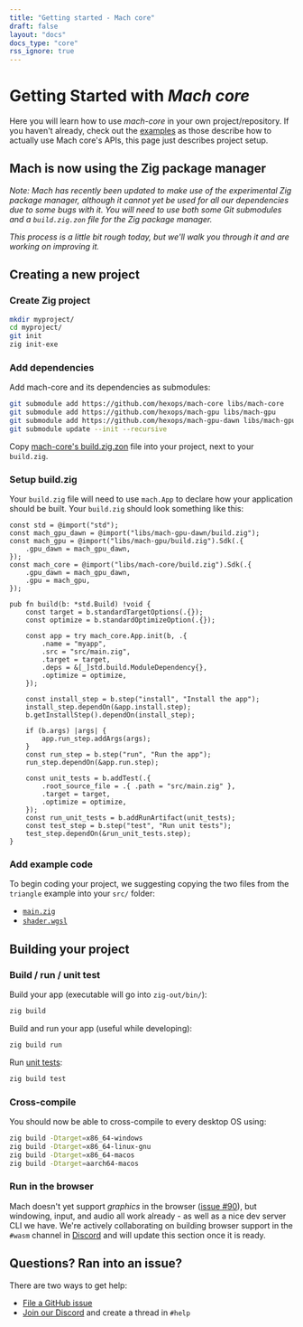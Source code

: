 ```yaml
---
title: "Getting started - Mach core"
draft: false
layout: "docs"
docs_type: "core"
rss_ignore: true
---
```


# Getting Started with _Mach core_

Here you will learn how to use _mach-core_ in your own project/repository. If you haven't already, check out the [examples](../examples) as those describe how to actually use Mach core's APIs, this page just describes project setup.

## Mach is now using the Zig package manager

_Note: Mach has recently been updated to make use of the _experimental Zig package manager_, although it cannot yet be used for all our dependencies due to some bugs with it. You will need to use both some Git submodules and a `build.zig.zon` file for the Zig package manager._

_This process is a little bit rough today, but we'll walk you through it and are working on improving it._

## Creating a new project

### Create Zig project

```sh
mkdir myproject/
cd myproject/
git init
zig init-exe
```

### Add dependencies

Add mach-core and its dependencies as submodules:

```sh
git submodule add https://github.com/hexops/mach-core libs/mach-core
git submodule add https://github.com/hexops/mach-gpu libs/mach-gpu
git submodule add https://github.com/hexops/mach-gpu-dawn libs/mach-gpu-dawn
git submodule update --init --recursive
```

Copy [mach-core's build.zig.zon](https://github.com/hexops/mach-core/blob/main/build.zig.zon) file into your project, next to your `build.zig`.

### Setup build.zig

Your `build.zig` file will need to use `mach.App` to declare how your application should be built. Your `build.zig` should look something like this:

```zig
const std = @import("std");
const mach_gpu_dawn = @import("libs/mach-gpu-dawn/build.zig");
const mach_gpu = @import("libs/mach-gpu/build.zig").Sdk(.{
    .gpu_dawn = mach_gpu_dawn,
});
const mach_core = @import("libs/mach-core/build.zig").Sdk(.{
    .gpu_dawn = mach_gpu_dawn,
    .gpu = mach_gpu,
});

pub fn build(b: *std.Build) !void {
    const target = b.standardTargetOptions(.{});
    const optimize = b.standardOptimizeOption(.{});

    const app = try mach_core.App.init(b, .{
        .name = "myapp",
        .src = "src/main.zig",
        .target = target,
        .deps = &[_]std.build.ModuleDependency{},
        .optimize = optimize,
    });

    const install_step = b.step("install", "Install the app");
    install_step.dependOn(&app.install.step);
    b.getInstallStep().dependOn(install_step);

    if (b.args) |args| {
        app.run_step.addArgs(args);
    }
    const run_step = b.step("run", "Run the app");
    run_step.dependOn(&app.run.step);

    const unit_tests = b.addTest(.{
        .root_source_file = .{ .path = "src/main.zig" },
        .target = target,
        .optimize = optimize,
    });
    const run_unit_tests = b.addRunArtifact(unit_tests);
    const test_step = b.step("test", "Run unit tests");
    test_step.dependOn(&run_unit_tests.step);
}
```

### Add example code

To begin coding your project, we suggesting copying the two files from the `triangle` example into your `src/` folder:

* [`main.zig`](https://raw.githubusercontent.com/hexops/mach-examples/main/core/triangle/main.zig)
* [`shader.wgsl`](https://raw.githubusercontent.com/hexops/mach-examples/main/core/triangle/shader.wgsl)

## Building your project

### Build / run / unit test

Build your app (executable will go into `zig-out/bin/`):

```sh
zig build
```

Build and run your app (useful while developing):

```sh
zig build run
```

Run [unit tests](https://ziglang.org/documentation/master/#Zig-Test):

```sh
zig build test
```

### Cross-compile

You should now be able to cross-compile to every desktop OS using:

```sh
zig build -Dtarget=x86_64-windows
zig build -Dtarget=x86_64-linux-gnu
zig build -Dtarget=x86_64-macos
zig build -Dtarget=aarch64-macos
```

### Run in the browser

Mach doesn't yet support _graphics_ in the browser ([issue #90](https://github.com/hexops/mach/issues/90)), but windowing, input, and audio all work already - as well as a nice dev server CLI we have. We're actively collaborating on building browser support in the `#wasm` channel in [Discord](/discord) and will update this section once it is ready.

## Questions? Ran into an issue?

There are two ways to get help:

* [File a GitHub issue](https://github.com/hexops/mach/issues)
* [Join our Discord](/discord) and create a thread in `#help`
